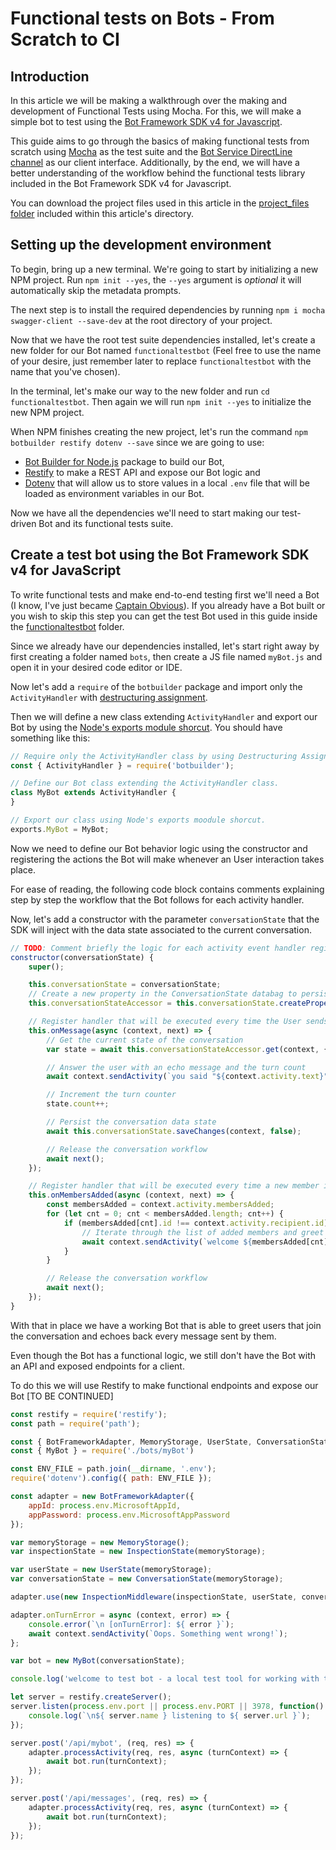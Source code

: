 # Functional tests on Bots - From Scratch to CI

## Introduction

In this article we will be making a walkthrough over the making and development of Functional Tests using Mocha. For this, we will make a simple bot to test using the [Bot Framework SDK v4 for Javascript](https://github.com/microsoft/botbuilder-js/).

This guide aims to go through the basics of making functional tests from scratch using [Mocha](https://mochajs.org/) as the test suite and the [Bot Service DirectLine channel](https://docs.microsoft.com/en-us/azure/bot-service/bot-service-channel-directline?view=azure-bot-service-4.0) as our client interface. Additionally, by the end, we will have a better understanding of the workflow behind the functional tests library included in the Bot Framework SDK v4 for Javascript.

You can download the project files used in this article in the [project_files folder](https://github.com/microsoft/botbuilder-js/tree/master/libraries/functional-tests) included within this article's directory.

## Setting up the development environment

To begin, bring up a new terminal. We're going to start by initializing a new NPM project. Run `npm init --yes`, the `--yes` argument is *optional* it will automatically skip the metadata prompts.

The next step is to install the required dependencies by running `npm i mocha swagger-client --save-dev` at the root directory of your project.

Now that we have the root test suite dependencies installed, let's create a new folder for our Bot named `functionaltestbot` (Feel free to use the name of your desire, just remember later to replace `functionaltestbot` with the name that you've chosen).

In the terminal, let's make our way to the new folder and run `cd functionaltestbot`. Then again we will run `npm init --yes` to initialize the new NPM project. 

When NPM finishes creating the new project, let's run the command `npm botbuilder restify dotenv --save` since we are going to use:
* [Bot Builder for Node.js](https://www.npmjs.com/package/botbuilder) package to build our Bot,
* [Restify](https://www.npmjs.com/package/restify) to make a REST API and expose our Bot logic and 
* [Dotenv](https://www.npmjs.com/package/dotenv) that will allow us to store values in a local `.env` file that will be loaded as environment variables in our Bot.

Now we have all the dependencies we'll need to start making our test-driven Bot and its functional tests suite.

## Create a test bot using the Bot Framework SDK v4 for JavaScript

To write functional tests and make end-to-end testing first we'll need a Bot (I know, I've just became [Captain Obvious](https://tenor.com/es/ver/rhel1-captain-obvious-thank-you-hero-gif-11964508)). If you already have a Bot built or you wish to skip this step you can get the test Bot used in this guide inside the [functionaltestbot](./functional-tests/functionaltestbot/) folder.

Since we already have our dependencies installed, let's start right away by first creating a folder named `bots`, then create a JS file named `myBot.js` and open it in your desired code editor or IDE.

Now let's add a `require` of the `botbuilder` package and import only the `ActivityHandler` with [destructuring assignment](https://developer.mozilla.org/en-US/docs/Web/JavaScript/Reference/Operators/Destructuring_assignment#Object_destructuring). 

Then we will define a new class extending `ActivityHandler` and export our Bot by using the [Node's exports module shorcut](https://nodejs.org/api/modules.html#modules_exports_shortcut). You should have something like this:

```javascript
// Require only the ActivityHandler class by using Destructuring Assignments.
const { ActivityHandler } = require('botbuilder');

// Define our Bot class extending the ActivityHandler class.
class MyBot extends ActivityHandler {
}

// Export our class using Node's exports moodule shorcut.
exports.MyBot = MyBot;

```

Now we need to define our Bot behavior logic using the constructor and registering the actions the Bot will make whenever an User interaction takes place.

For ease of reading, the following code block contains comments explaining step by step the workflow that the Bot follows for each activity handler.

Now, let's add a constructor with the parameter `conversationState` that the SDK will inject with the data state associated to the current conversation.

```javascript
// TODO: Comment briefly the logic for each activity event handler registered
constructor(conversationState) {
    super();

    this.conversationState = conversationState;
    // Create a new property in the ConversationState databag to persist data between the conversation turns
    this.conversationStateAccessor = this.conversationState.createProperty('test');

    // Register handler that will be executed every time the User sends a message
    this.onMessage(async (context, next) => {
        // Get the current state of the conversation
        var state = await this.conversationStateAccessor.get(context, { count: 0 });

        // Answer the user with an echo message and the turn count
        await context.sendActivity(`you said "${context.activity.text}" ${state.count}`);

        // Increment the turn counter
        state.count++;

        // Persist the conversation data state
        await this.conversationState.saveChanges(context, false);

        // Release the conversation workflow
        await next();
    });

    // Register handler that will be executed every time a new member is added to the conversation
    this.onMembersAdded(async (context, next) => {
        const membersAdded = context.activity.membersAdded;
        for (let cnt = 0; cnt < membersAdded.length; cnt++) {
            if (membersAdded[cnt].id !== context.activity.recipient.id) {
                // Iterate through the list of added members and greet them by it's name
                await context.sendActivity(`welcome ${membersAdded[cnt].name}`);
            }
        }

        // Release the conversation workflow
        await next();
    });
}
```

With that in place we have a working Bot that is able to greet users that join the conversation and echoes back every message sent by them.

Even though the Bot has a functional logic, we still don't have the Bot with an API and exposed endpoints for a client.

To do this we will use Restify to make functional endpoints and expose our Bot [TO BE CONTINUED]

```javascript
const restify = require('restify');
const path = require('path');

const { BotFrameworkAdapter, MemoryStorage, UserState, ConversationState, InspectionState, InspectionMiddleware } = require('botbuilder');
const { MyBot } = require('./bots/myBot')

const ENV_FILE = path.join(__dirname, '.env');
require('dotenv').config({ path: ENV_FILE });

const adapter = new BotFrameworkAdapter({
    appId: process.env.MicrosoftAppId,
    appPassword: process.env.MicrosoftAppPassword
});

var memoryStorage = new MemoryStorage();
var inspectionState = new InspectionState(memoryStorage);

var userState = new UserState(memoryStorage);
var conversationState = new ConversationState(memoryStorage);

adapter.use(new InspectionMiddleware(inspectionState, userState, conversationState, { appId: process.env.MicrosoftAppId, appPassword: process.env.MicrosoftAppPassword }));

adapter.onTurnError = async (context, error) => {
    console.error(`\n [onTurnError]: ${ error }`);
    await context.sendActivity(`Oops. Something went wrong!`);
};

var bot = new MyBot(conversationState);

console.log('welcome to test bot - a local test tool for working with the emulator');

let server = restify.createServer();
server.listen(process.env.port || process.env.PORT || 3978, function() {
    console.log(`\n${ server.name } listening to ${ server.url }`);
});

server.post('/api/mybot', (req, res) => {
    adapter.processActivity(req, res, async (turnContext) => {
        await bot.run(turnContext);
    });
});

server.post('/api/messages', (req, res) => {
    adapter.processActivity(req, res, async (turnContext) => {
        await bot.run(turnContext);
    });
});
```
